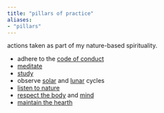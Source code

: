 ```yaml
---
title: "pillars of practice"
aliases:
- "pillars"
---
```


actions taken as part of my nature-based spirituality.

- adhere to the [code of conduct](code%20of%20conduct.md)
- [meditate](meditation.md)
- [study](study.md)
- observe [solar](solar.md) and [lunar](lunar.md) cycles
- [listen to nature](listen%20to%20nature.md)
- [respect the body](respect%20the%20body.md) and [mind](be%20kind%20to%20yourself.md)
- [maintain the hearth](maintain%20the%20hearth.md)